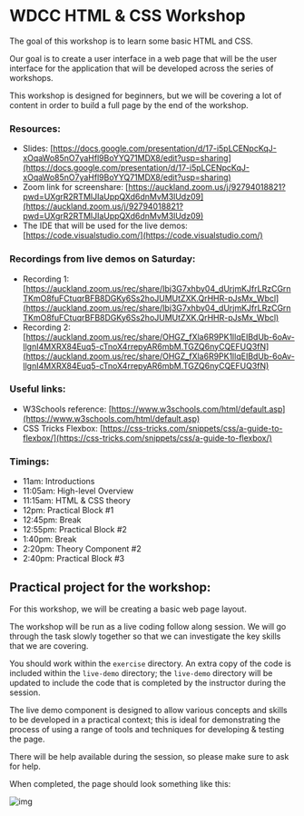 # WDCC HTML & CSS Workshop

The goal of this workshop is to learn some basic HTML and CSS.

Our goal is to create a user interface in a web page that will be the user interface for the application that will be developed across the series of workshops.

This workshop is designed for beginners, but we will be covering a lot of content in order to build a full page by the end of the workshop.

### Resources:

- Slides: [https://docs.google.com/presentation/d/17-i5pLCENpcKqJ-xOqaWo85nO7yaHfl9BoYYQ71MDX8/edit?usp=sharing](https://docs.google.com/presentation/d/17-i5pLCENpcKqJ-xOqaWo85nO7yaHfl9BoYYQ71MDX8/edit?usp=sharing)
- Zoom link for screenshare: [https://auckland.zoom.us/j/92794018821?pwd=UXgrR2RTMlJIaUppQXd6dnMvM3lUdz09](https://auckland.zoom.us/j/92794018821?pwd=UXgrR2RTMlJIaUppQXd6dnMvM3lUdz09)
- The IDE that will be used for the live demos: [https://code.visualstudio.com/](https://code.visualstudio.com/)

### Recordings from live demos on Saturday:

- Recording 1: [https://auckland.zoom.us/rec/share/Ibj3G7xhby04_dUrjmKJfrLRzCGrnTKmO8fuFCtuqrBFB8DGKy6Ss2hoJUMUtZXK.QrHHR-pJsMx_Wbcl](https://auckland.zoom.us/rec/share/Ibj3G7xhby04_dUrjmKJfrLRzCGrnTKmO8fuFCtuqrBFB8DGKy6Ss2hoJUMUtZXK.QrHHR-pJsMx_Wbcl)
- Recording 2: [https://auckland.zoom.us/rec/share/OHGZ_fXla6R9PK1llqEIBdUb-6oAv-llgnI4MXRX84Euq5-cTnoX4rrepyAR6mbM.TGZQ6nyCQEFUQ3fN](https://auckland.zoom.us/rec/share/OHGZ_fXla6R9PK1llqEIBdUb-6oAv-llgnI4MXRX84Euq5-cTnoX4rrepyAR6mbM.TGZQ6nyCQEFUQ3fN)

### Useful links:

- W3Schools reference: [https://www.w3schools.com/html/default.asp](https://www.w3schools.com/html/default.asp)
- CSS Tricks Flexbox: [https://css-tricks.com/snippets/css/a-guide-to-flexbox/](https://css-tricks.com/snippets/css/a-guide-to-flexbox/)

### Timings:

- 11am: Introductions
- 11:05am: High-level Overview
- 11:15am: HTML & CSS theory
- 12pm: Practical Block #1
- 12:45pm: Break
- 12:55pm: Practical Block #2
- 1:40pm: Break
- 2:20pm: Theory Component #2
- 2:40pm: Practical Block #3

## Practical project for the workshop:

For this workshop, we will be creating a basic web page layout.

The workshop will be run as a live coding follow along session. We will go through the task slowly together so that we can investigate the key skills that we are covering.

You should work within the `exercise` directory. An extra copy of the code is included within the `live-demo` directory; the `live-demo` directory will be updated to include the code that is completed by the instructor during the session.

The live demo component is designed to allow various concepts and skills to be developed in a practical context; this is ideal for demonstrating the process of using a range of tools and techniques for developing & testing the page.

There will be help available during the session, so please make sure to ask for help.

When completed, the page should look something like this:

![img](./spec/finished.PNG)
